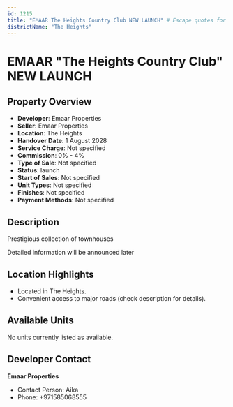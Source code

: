 ```yaml
---
id: 1215
title: "EMAAR The Heights Country Club NEW LAUNCH" # Escape quotes for YAML string
districtName: "The Heights"
---
```


# EMAAR "The Heights Country Club" NEW LAUNCH

## Property Overview
- **Developer**: Emaar Properties
- **Seller**: Emaar Properties
- **Location**: The Heights
- **Handover Date**: 1 August 2028
- **Service Charge**: Not specified
- **Commission**: 0% - 4%
- **Type of Sale**: Not specified
- **Status**: launch
- **Start of Sales**: Not specified
- **Unit Types**: Not specified
- **Finishes**: Not specified
- **Payment Methods**: Not specified

## Description
Prestigious collection of townhouses



Detailed information will be announced later

## Location Highlights
- Located in The Heights.
- Convenient access to major roads (check description for details).

## Available Units
No units currently listed as available.

## Developer Contact
**Emaar Properties**
- Contact Person: Aika
- Phone: +971585068555

